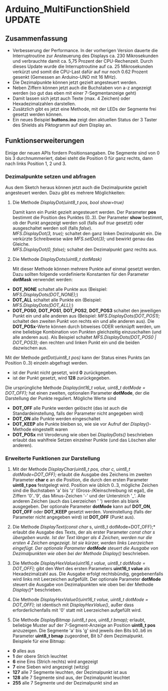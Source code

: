 # Arduino_MultiFunctionShield UPDATE

## Zusammenfassung

  - Verbesserung der Performance. In der vorherigen Version dauerte die Interruptroutine zur Ansteuerung des Displays ca. 230 Mikrosekunden und verbrauchte damit ca. 5,75 Prozent der CPU-Rechenzeit. Durch dieses Update wurde die Interruptroutine auf ca. 25 Mikrosekunden verkürzt und somit die CPU-Last dafür auf nur noch 0.62 Prozent gesenkt (Gemessen an Arduino-UNO mit 16 MHz). 
  - Die Dezimalpunkte können jetzt gezielt angesteuert werden.
  - Neben Ziffern können jetzt auch die Buchstaben von a-z angezeigt werden (so gut das eben mit einer 7-Segmentanzeige geht)
  - Damit lassen sich jetzt auch Texte (max. 4 Zeichen) oder Hexadezimalzahlen darstellen.
  - Zusätzlich gibt es jetzt eine Methode, mit der LEDs der Segmente frei gesetzt werden können.
  - Ein neues Beispiel **buttons.ino** zeigt den aktuellen Status der 3 Taster des Shields als Piktogramm auf dem Display an.

## Funktionserweiterungen

Einige der neuen APIs fordern Positionsangaben. Die Segmente sind von 0 bis 3 durchnummeriert,
dabei steht die Position 0 für ganz rechts, dann nach links Position 1, 2 und 3.

### Dezimalpunkte setzen und abfragen
Aus dem Sketch heraus können jetzt auch die Dezimalpunkte gezielt angesteuert werden. Dazu gibt es mehrere Möglichkeiten:
1. Die Methode *DisplayDot(uint8_t pos, bool show=true)*

   Damit kann ein Punkt gezielt angesteuert werden. Der Parameter **pos** bestimmt die Position des Punktes (0..3). Der Parameter **show** bestimmt, ob der Punkt angezeigt werden soll (falls auf _true_ gesetzt) oder ausgeschaltet werden soll (falls *false*).  
   _MFS.DisplayDot(3, true);_ schaltet den ganz linken Dezimalpunkt ein. Die verkürzte Schreibweise wäre _MFS.setDot(3);_ und bewirkt genau das Gleiche.  
   _MFS.DisplayDot(0, false);_ schaltet den Dezimalpunkt ganz rechts aus.
   
2. Die Methode *DisplayDots(uint8_t dotMask)*

   Mit dieser Methode können mehrere Punkte auf einmal gesetzt werden. Dazu sollten folgende vordefinierte Konstanten für den Parameter **dotMask** verwendet werden:
  * **DOT_NONE** schaltet alle Punkte aus (Beispiel: *MFS.DisplayDots(DOT_NONE);*)
  * **DOT_ALL** schaltet alle Punkte ein (Beispiel: *MFS.DisplayDots(DOT_ALL);*)
  * **DOT_POS0**, **DOT_POS1**, **DOT_POS2**, **DOT_POS3** schaltet den jeweiligen Punkt ein und alle anderen aus (Beispiel: *MFS.DisplayDots(DOT_POS1);* schaltet den zweiten Punkt von rechts ein und alle anderen aus). Die **DOT_POSx**-Werte können durch bitweises ODER verknüpft werden, um eine beliebige Kombination von Punkten gleichzeitig einzuschalten (und alle anderen aus). Als Beispiel schaltet *MFS.DisplayDots(DOT\_POS0 | DOT\_POS3);* den rechten und linken Punkt ein und die beiden dazwischen aus.

Mit der Methode *getDot(uint8_t pos)* kann der Status eines Punkts (an Position 0..3) einzeln abgefragt werden.
  - ist der Punkt nicht gesetzt, wird **0** zurückgegeben.
  - ist der Punkt gesetzt, wird **128** zurückgegeben.

Die ursprüngliche Methode *Display(int16_t value, uint8_t dotMode = DOT_OFF);* hat einen zweiten, optionalen Parameter **dotMode**, der die Darstellung der Punkte reguliert. Mögliche Werte sind
  - **DOT_OFF** alle Punkte werden gelöscht (das ist auch die Standardeinstellung, falls der Parameter nicht angegeben wird)
  - **DOT_ON** alle Punkte werden eingeschaltet
  - **DOT_KEEP** alle Punkte bleiben so, wie sie vor Aufruf der *Display()*-Methode eingestellt waren
  - **DOT_POSx** mit Veroderung wie oben bei *DisplayDots()* beschrieben erlaubt das wahlfreie Setzen einzelner Punkte (und das Löschen aller anderen).

### Erweiterte Funktionen zur Darstellung

1. Mit der Methode *DisplayChar(uint8\_t pos, char c, uint8\_t dotMode=DOT\_OFF);* erlaubt die Ausgabe des Zeichens im zweiten Parameter **char c** an die Position, die durch den ersten Parameter **uint8_t pos** festgelegt wird. Position wie üblich 0..3, mögliche Zeichen sind die Buchstaben 'a' bis 'z' (Gross-/Kleinschreibung ist egal), die Ziffern '0'..'9', das Minus-Zeichen '-' und der Unterstrich '_'. Alle anderen Zeichen (auch das Leerzeichen ' ') werden als blank ausgegeben.
Der optionale Parameter **dotMode** kann auf **DOT_ON**, **DOT_OFF** oder **DOT_KEEP** gesetzt werden. Voreinstellung (falls der Parameter nicht angegeben wird) ist **DOT_OFF** (Punkt aus).

2. Die Methode *DisplayText(const char* s, uint8\_t dotMode=DOT\_OFF);* erlaubt die Ausgabe des Texts, der als erster Parameter **const char *s** übergeben wurde. Ist der Text länger als 4 Zeichen, werden nur die ersten 4 Zeichen angezeigt. Ist sie kürzer, werden links Leerzeichen eingefügt. Der optionale Parameter **dotMode** steuert die Ausgabe von Dezimalpunkten wie oben bei der Methode *Display()** beschrieben.

3. Die Methode *DisplayHexValue(uint16_t value, uint8_t dotMode = DOT\_OFF);* gibt den Wert des ersten Parameters **uint16_t value** als Hexadezimalzahl aus. Die Ausgabe erfolgt rechtsbündig, gegebenenfalls wird links mit Leerzeichen aufgefüllt. Der optionale Parameter **dotMode** steuert die Ausgabe von Dezimalpunkten wie oben bei der Methode *Display()** beschrieben.

4. Die Methode *DisplayHexValue0(uint16_t value, uint8_t dotMode = DOT\_OFF);* ist identisch mit *DisplayHexValue()*, außer dass erforderlichenfalls mit '0' statt mit Leerzeichen aufgefüllt wird.

5. Die Methode *DisplayBitmap (uint8_t pos, uint8_t bmap);* erlaubt, beliebige Muster auf der 7-Segment-Anzeige an Position **uint8_t pos** anzuzeigen. Die Segmente 'a' bis 'g' sind jeweils den Bits b0..b6 im Parameter **uint8_t bmap** zugeordnet, Bit b7 dem Dezimalpunkt. Beispiele für eine Bitmap:
  - **0** alles aus
  - **1** der obere Strich leuchtet
  - **6** eine Eins (Strich rechts) wird angezeigt
  - **7** eine Sieben wird angezeigt (witzig)
  - **127** alle 7 Segmente leuchten, der Dezimalpunkt ist aus
  - **128** alle 7 Segmente sind aus, der Dezimalpunkt leuchtet
  - **255** alle 7 Segmente und der Dezimalpunkt sind an


